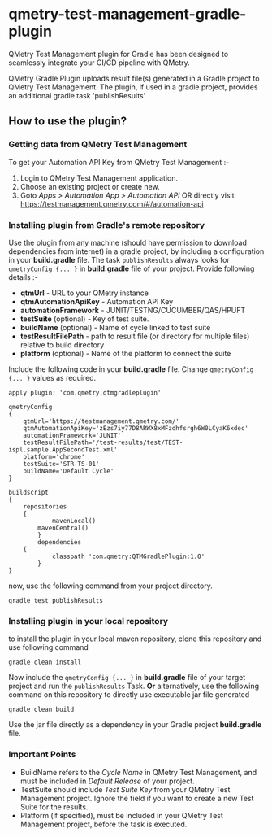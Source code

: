 # qmetry-test-management-gradle-plugin
QMetry Test Management plugin for Gradle has been designed to seamlessly integrate your CI/CD pipeline with QMetry.

QMetry Gradle Plugin uploads result file(s) generated in a Gradle project to QMetry Test Management.
The plugin, if used in a gradle project, provides an additional gradle task 'publishResults'

## How to use the plugin?
### Getting data from QMetry Test Management
To get your Automation API Key from QMetry Test Management :-
1. Login to QMetry Test Management application.
2. Choose an existing project or create new.
2. Goto *Apps > Automation App > Automation API*
OR directly visit https://testmanagement.qmetry.com/#/automation-api
### Installing plugin from Gradle's remote repository
Use the plugin from any machine (should have permission to download dependencies from internet) in a gradle project, by including a configuration in your **build.gradle** file.
The task `publishResults` always looks for `qmetryConfig {... }` in **build.gradle** file of your project. Provide following details :-

* **qtmUrl** - URL to your QMetry instance
* **qtmAutomationApiKey** - Automation API Key
* **automationFramework** - JUNIT/TESTNG/CUCUMBER/QAS/HPUFT
* **testSuite** (optional) - Key of test suite.
* **buildName** (optional) - Name of cycle linked to test suite
* **testResultFilePath** - path to result file (or directory for multiple files) relative to build directory
* **platform** (optional) - Name of the platform to connect the suite

Include the following code in your **build.gradle** file. Change `qmetryConfig {... }` values as required.
```
apply plugin: 'com.qmetry.qtmgradleplugin'

qmetryConfig
{
	qtmUrl='https://testmanagement.qmetry.com/'
	qtmAutomationApiKey='zEzs7iy77D8ARWX8xMFzdhfsrgh6W0LCyaK6xdec'
	automationFramework='JUNIT'
	testResultFilePath='/test-results/test/TEST-ispl.sample.AppSecondTest.xml'
	platform='chrome'
	testSuite='STR-TS-01'
	buildName='Default Cycle'
}

buildscript
{
	repositories
	{
        	mavenLocal()
		mavenCentral()
    	}
    	dependencies
	{
        	classpath 'com.qmetry:QTMGradlePlugin:1.0'
    	}
}
```
now, use the following command from your project directory.
```
gradle test publishResults
```
### Installing plugin in your local repository
to install the plugin in your local maven repository, clone this repository and use following command
```
gradle clean install
```
Now include the `qmetryConfig {... }` in **build.gradle** file of your target project and run the `publishResults` Task.
**Or** alternatively, use the following command on this repository to directly use executable jar file generated
```
gradle clean build
```
Use the jar file directly as a dependency in your Gradle project **build.gradle** file.
### Important Points
* BuildName refers to the *Cycle Name* in QMetry Test Management, and must be included in *Default Release* of your project.
* TestSuite should include *Test Suite Key* from your QMetry Test Management project. Ignore the field if you want to create a new Test Suite for the results.
* Platform (if specified), must be included in your QMetry Test Management project, before the task is executed.

